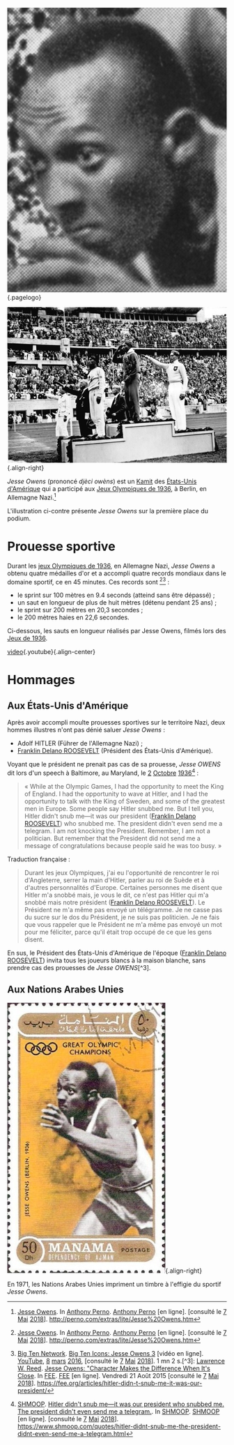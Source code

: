 <!-- TITLE: Jesse Owens -->
<!-- SUBTITLE: Présentation de l'athlète Jesse Owens -->

![Tete De Jesse Owens](/uploads/personnalite/tete-de-jesse-owens.jpg "Tete De Jesse Owens"){.pagelogo}

![Bundesarchiv Bild 183 G 00630 Sommerolympiade Siegerehrung Weitsprung](/uploads/personnalite/bundesarchiv-bild-183-g-00630-sommerolympiade-siegerehrung-weitsprung.jpg "Jesse Owens, médaille d'or du saut en longueur"){.align-right}

*Jesse Owens* (prononcé *djèci owèns*) est un [Kamit](/peuple/monde/kamit) des [États-Unis d'Amérique](/geographie/pays/tamara/nord/etats-unis-d-amerique) qui a participé aux [Jeux Olympiques de 1936](/histoire/everement/jeux-olympiques-de-1936), à Berlin, en Allemagne Nazi.[^1]

L'illustration ci-contre présente *Jesse Owens* sur la première place du podium.

# Prouesse sportive
Durant les [jeux Olympiques de 1936](/histoire/everement/jeux-olympiques-de-1936), en Allemagne Nazi, *Jesse Owens* a obtenu quatre médailles d'or et a accompli quatre records mondiaux dans le domaine sportif, ce en 45 minutes. Ces records sont [^1][^2] :
* le sprint sur 100 mètres en 9.4 seconds (atteind sans être dépassé) ;
* un saut en longueur de plus de huit mètres (détenu pendant 25 ans) ;
* le sprint sur 200 mètres en 20,3 secondes ;
* le 200 mètres haies en 22,6 secondes.

Ci-dessous, les sauts en longueur réalisés par Jesse Owens, filmés lors des [Jeux de 1936](/histoire/everement/jeux-olympiques-de-1936).

[video](https://www.youtube.com/watch?v=hR6VFvMXCN4){.youtube}{.align-center}

# Hommages
## Aux États-Unis d'Amérique
Après avoir accompli moulte prouesses sportives sur le territoire Nazi, deux hommes illustres n'ont pas dénié saluer *Jesse Owens* :
* Adolf HITLER (Führer de l'Allemagne Nazi) ;
* [Franklin Delano ROOSEVELT](/personnalite/homme/a-classer/tarana/nord/pays/etats-unis/president/franklin-delano-roosevelt) (Président des États-Unis d'Amérique).

Voyant que le président ne prenait pas cas de sa prouesse, *Jesse OWENS* dit lors d'un speech à Baltimore, au Maryland, le [2](/histoire/date/calendrier-gregorien/par-jour/02) [Octobre](/histoire/date/calendrier-gregorien/par-mois/octobre) [1936](/histoire/date/calendrier-gregorien/par-annee/1936)[^4] :

> « While at the Olympic Games, I had the opportunity to meet the King of England. I had the opportunity to wave at Hitler, and I had the opportunity to talk with the King of Sweden, and some of the greatest men in Europe. Some people say Hitler snubbed me. But I tell you, Hitler didn't snub me—it was our president ([Franklin Delano ROOSEVELT](/personnalite/homme/a-classer/tarana/nord/pays/etats-unis/president/franklin-delano-roosevelt)) who snubbed me. The president didn't even send me a telegram. I am not knocking the President. Remember, I am not a politician. But remember that the President did not send me a message of congratulations because people said he was too busy. »
> 
Traduction française :
> Durant les jeux Olympiques, j'ai eu l'opportunité de rencontrer le roi d'Angleterre, serrer la main d'Hitler, parler au roi de Suède et à d'autres personnalités d'Europe. Certaines personnes me disent que Hitler m'a snobbé mais, je vous le dit, ce n'est pas Hitler qui m'a snobbé mais notre président ([Franklin Delano ROOSEVELT](/personnalite/homme/a-classer/tarana/nord/pays/etats-unis/president/franklin-delano-roosevelt)). Le Président ne m'a même pas envoyé un télégramme. Je ne casse pas du sucre sur le dos du Président, je ne suis pas politicien. Je ne fais que vous rappeler que le Président ne m'a même pas envoyé un mot pour me féliciter, parce qu'il était trop occupé de ce que les gens disent.

En sus, le Président des États-Unis d'Amérique de l'époque ([Franklin Delano ROOSEVELT](/personnalite/homme/a-classer/tarana/nord/pays/etats-unis/president/franklin-delano-roosevelt)) invita tous les joueurs blancs à la maison blanche, sans prendre cas des prouesses de *Jesse OWENS*[^3].

## Aux Nations Arabes Unies

![Jesse Owens 1971 Ajman Stamp](/uploads/personnalite/jesse-owens-1971-ajman-stamp.jpg "Timbre d'Ajman (Nations Arabes Unies) datant de 1971 à l'effigie de Jesse Owens"){.align-right}

En 1971, les Nations Arabes Unies impriment un timbre à l'effigie du sportif *Jesse Owens*.


[^1]: [Jesse Owens](http://perno.com/extras/lite/Jesse%20Owens.htm). In [Anthony Perno](http://perno.com/). [Anthony Perno](http://perno.com/) [en ligne]. [consulté le [7](/histoire/date/calendrier-gregorien/par-jour/7) [Mai](/histoire/date/calendrier-gregorien/par-mois/mai) [2018](/histoire/date/calendrier-gregorien/par-annee/2018)]. http://perno.com/extras/lite/Jesse%20Owens.htm
[^2]: [Big Ten Network](https://www.youtube.com/channel/UC4LeRw7pIZ_kseS4Krn_DQA). [Big Ten Icons: Jesse Owens 3](https://www.youtube.com/watch?v=kMnKZ6PYLqo) [vidéo en ligne]. [YouTube](https://www.youtube.com/), [8](/histoire/date/calendrier-gregorien/par-jour/8) [mars](https://partage.leremsesh.com/histoire/date/calendrier-gregorien/par-mois/mars) [2016](/histoire/date/calendrier-gregorien/par-annee/2016), [consulté le [7](/histoire/date/calendrier-gregorien/par-jour/7) [Mai](/histoire/date/calendrier-gregorien/par-mois/mai) [2018](/histoire/date/calendrier-gregorien/par-annee/2018)]. 1 mn 2 s.[^3]: [Lawrence W. Reed](https://fee.org/people/lawrence-w-reed/). [Jesse Owens: "Character Makes the Difference When It's Close](https://fee.org/articles/hitler-didn-t-snub-me-it-was-our-president/). In [FEE](https://fee.org). [FEE](https://fee.org) [en ligne]. Vendredi 21 Août 2015 [consulté le [7]() [Mai]() [2018]()]. https://fee.org/articles/hitler-didn-t-snub-me-it-was-our-president/
[^4]: [SHMOOP](https://www.shmoop.com). [Hitler didn't snub me—it was our president who snubbed me. The president didn't even send me a telegram.](https://www.shmoop.com/quotes/hitler-didnt-snub-me-the-president-didnt-even-send-me-a-telegram.html). In [SHMOOP](https://www.shmoop.com). [SHMOOP](https://www.shmoop.com) [en ligne]. [consulté le [7](/histoire/date/calendrier-gregorien/par-jour/7) [Mai](/histoire/date/calendrier-gregorien/par-mois/mai) [2018](/histoire/date/calendrier-gregorien/par-annee/2018)]. https://www.shmoop.com/quotes/hitler-didnt-snub-me-the-president-didnt-even-send-me-a-telegram.html